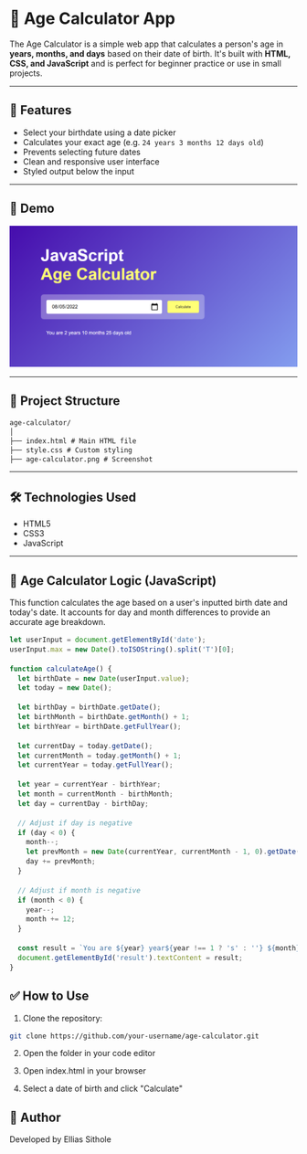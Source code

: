 # 📆 Age Calculator App

The Age Calculator is a simple web app that calculates a person's age in **years, months, and days** based on their date of birth. It's built with **HTML, CSS, and JavaScript** and is perfect for beginner practice or use in small projects.

---

## 🧮 Features

- Select your birthdate using a date picker
- Calculates your exact age (e.g. `24 years 3 months 12 days old`)
- Prevents selecting future dates
- Clean and responsive user interface
- Styled output below the input

---

## 🚀 Demo

![Age Calculator Screenshot](screenshot.PNG)

---

## 📂 Project Structure
```
age-calculator/
│
├── index.html # Main HTML file
├── style.css # Custom styling
├── age-calculator.png # Screenshot
```

---

## 🛠️ Technologies Used

- HTML5
- CSS3
- JavaScript 

---
## 📆 Age Calculator Logic (JavaScript)

This function calculates the age based on a user's inputted birth date and today's date. It accounts for day and month differences to provide an accurate age breakdown.

```javascript
let userInput = document.getElementById('date');
userInput.max = new Date().toISOString().split('T')[0];

function calculateAge() {
  let birthDate = new Date(userInput.value);
  let today = new Date();

  let birthDay = birthDate.getDate();
  let birthMonth = birthDate.getMonth() + 1;
  let birthYear = birthDate.getFullYear();

  let currentDay = today.getDate();
  let currentMonth = today.getMonth() + 1;
  let currentYear = today.getFullYear();

  let year = currentYear - birthYear;
  let month = currentMonth - birthMonth;
  let day = currentDay - birthDay;

  // Adjust if day is negative
  if (day < 0) {
    month--;
    let prevMonth = new Date(currentYear, currentMonth - 1, 0).getDate();
    day += prevMonth;
  }

  // Adjust if month is negative
  if (month < 0) {
    year--;
    month += 12;
  }

  const result = `You are ${year} year${year !== 1 ? 's' : ''} ${month} month${month !== 1 ? 's' : ''} ${day} day${day !== 1 ? 's' : ''} old`;
  document.getElementById('result').textContent = result;
}
```

## ✅ How to Use

1. Clone the repository:

```bash
git clone https://github.com/your-username/age-calculator.git
```
2. Open the folder in your code editor

3. Open index.html in your browser

4. Select a date of birth and click "Calculate"


## 🙌 Author
Developed by Ellias Sithole
